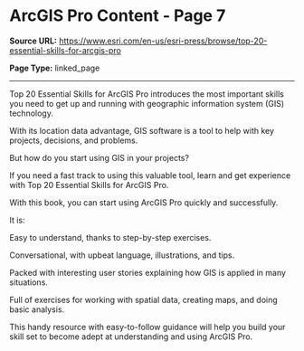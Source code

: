 # ArcGIS Pro Content - Page 7

**Source URL:** https://www.esri.com/en-us/esri-press/browse/top-20-essential-skills-for-arcgis-pro

**Page Type:** linked_page

---

Top 20 Essential Skills for ArcGIS Pro introduces the most important skills you need to get up and running with geographic information system (GIS) technology.

With its location data advantage, GIS software is a tool to help with key projects, decisions, and problems.

But how do you start using GIS in your projects?

If you need a fast track to using this valuable tool, learn and get experience with Top 20 Essential Skills for ArcGIS Pro.

With this book, you can start using ArcGIS Pro quickly and successfully.

It is:

Easy to understand, thanks to step-by-step exercises.

Conversational, with upbeat language, illustrations, and tips.

Packed with interesting user stories explaining how GIS is applied in many situations.

Full of exercises for working with spatial data, creating maps, and doing basic analysis.

This handy resource with easy-to-follow guidance will help you build your skill set to become adept at understanding and using ArcGIS Pro.